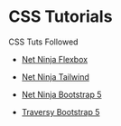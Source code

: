 # CSS Tutorials
CSS Tuts Followed

- [Net Ninja Flexbox](https://www.youtube.com/watch?v=Y8zMYaD1bz0&list=PL4cUxeGkcC9i3FXJSUfmsNOx8E7u6UuhG)

- [Net Ninja Tailwind](https://www.youtube.com/watch?v=WK6u8YDYqak&list=PL4cUxeGkcC9gpXORlEHjc5bgnIi5HEGhw&index=7)

- [Net Ninja Bootstrap 5](https://www.youtube.com/watch?v=O_9u1P5YjVc&list=PL4cUxeGkcC9joIM91nLzd_qaH_AimmdAR&index=2)

- [Traversy Bootstrap 5](#)
